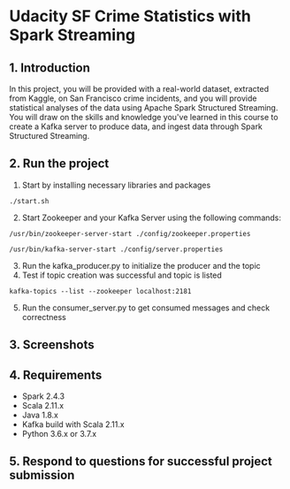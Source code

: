 # Udacity SF Crime Statistics with Spark Streaming

## 1. Introduction

In this project, you will be provided with a real-world dataset, extracted from Kaggle, on San Francisco crime incidents, and you will provide statistical analyses of the data using Apache Spark Structured Streaming. You will draw on the skills and knowledge you've learned in this course to create a Kafka server to produce data, and ingest data through Spark Structured Streaming.

## 2. Run the project

1. Start by installing necessary libraries and packages

```
./start.sh
```

2. Start Zookeeper and your Kafka Server using the following commands:

```
/usr/bin/zookeeper-server-start ./config/zookeeper.properties
```
```
/usr/bin/kafka-server-start ./config/server.properties
```

3. Run the kafka_producer.py to initialize the producer and the topic
4. Test if topic creation was successful and topic is listed
```
kafka-topics --list --zookeeper localhost:2181
```

5. Run the consumer_server.py to get consumed messages and check correctness

## 3. Screenshots

## 4. Requirements

* Spark 2.4.3
* Scala 2.11.x
* Java 1.8.x
* Kafka build with Scala 2.11.x
* Python 3.6.x or 3.7.x

## 5. Respond to questions for successful project submission
